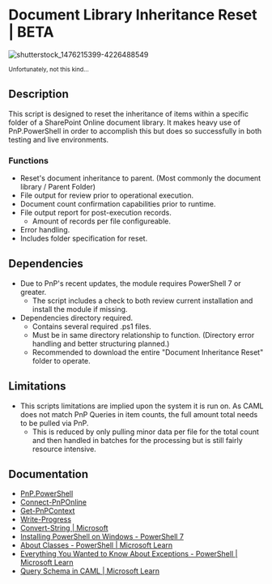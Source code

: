 # Document Library Inheritance Reset | BETA

![shutterstock_1476215399-4226488549](https://github.com/DravenWB/Microsoft_PowerShell_Scripts/assets/46582061/f3c93143-35ad-45ab-931f-3043d83bffdb)

<sup> Unfortunately, not this kind... </sup>

## Description

This script is designed to reset the inheritance of items within a specific folder of a SharePoint Online document library. It makes heavy use of PnP.PowerShell in order to accomplish this but does so successfully in both testing and live environments.

### Functions
- Reset's document inheritance to parent. (Most commonly the document library / Parent Folder)
- File output for review prior to operational execution.
- Document count confirmation capabilities prior to runtime.
- File output report for post-execution records.
   - Amount of records per file configureable. 
- Error handling.
- Includes folder specification for reset.

## Dependencies
- Due to PnP's recent updates, the module requires PowerShell 7 or greater.
   - The script includes a check to both review current installation and install the module if missing.
- Dependencies directory required.
   - Contains several required .ps1 files.
   - Must be in same directory relationship to function. (Directory error handling and better structuring planned.)
   - Recommended to download the entire "Document Inheritance Reset" folder to operate.

## Limitations
- This scripts limitations are implied upon the system it is run on. As CAML does not match PnP Queries in item counts, the full amount total needs to be pulled via PnP.
   - This is reduced by only pulling minor data per file for the total count and then handled in batches for the processing but is still fairly resource intensive.

## Documentation
- [PnP.PowerShell](https://github.com/pnp/powershell)
- [Connect-PnPOnline](https://pnp.github.io/powershell/cmdlets/Connect-PnPOnline.html)
- [Get-PnPContext](https://pnp.github.io/powershell/cmdlets/Get-PnPContext.html)
- [Write-Progress](https://learn.microsoft.com/en-us/powershell/module/microsoft.powershell.utility/write-progress?view=powershell-7.4)
- [Convert-String | Microsoft](https://learn.microsoft.com/en-us/powershell/module/microsoft.powershell.utility/convert-string?view=powershell-5.1)
- [Installing PowerShell on Windows - PowerShell 7](https://learn.microsoft.com/en-us/powershell/scripting/install/installing-powershell-on-windows?view=powershell-7.4#installing-the-msi-package)
- [About Classes - PowerShell | Microsoft Learn](https://learn.microsoft.com/en-us/powershell/module/microsoft.powershell.core/about/about_classes?view=powershell-7.4)
- [Everything You Wanted to Know About Exceptions - PowerShell | Microsoft Learn](https://learn.microsoft.com/en-us/powershell/scripting/learn/deep-dives/everything-about-exceptions?view=powershell-7.4)
- [Query Schema in CAML | Microsoft Learn](https://learn.microsoft.com/en-us/sharepoint/dev/schema/query-schema)
